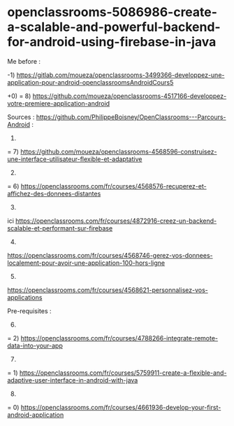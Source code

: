 # openclassrooms-5086986-create-a-scalable-and-powerful-backend-for-android-using-firebase-in-java
Me before : 

-1) 
https://gitlab.com/moueza/openclassrooms-3499366-developpez-une-application-pour-android-openclassroomsAndroidCours5

+0)
= 8) https://github.com/moueza/openclassrooms-4517166-developpez-votre-premiere-application-android



Sources : https://github.com/PhilippeBoisney/OpenClassrooms---Parcours-Android :

 1)
 = 7) https://github.com/moueza/openclassrooms-4568596-construisez-une-interface-utilisateur-flexible-et-adaptative
 
2)
= 6) https://openclassrooms.com/fr/courses/4568576-recuperez-et-affichez-des-donnees-distantes

3)
ici https://openclassrooms.com/fr/courses/4872916-creez-un-backend-scalable-et-performant-sur-firebase
      
4)
https://openclassrooms.com/fr/courses/4568746-gerez-vos-donnees-localement-pour-avoir-une-application-100-hors-ligne

5)
https://openclassrooms.com/fr/courses/4568621-personnalisez-vos-applications


Pre-requisites :

6)
= 2) https://openclassrooms.com/fr/courses/4788266-integrate-remote-data-into-your-app

7)
= 1) https://openclassrooms.com/fr/courses/5759911-create-a-flexible-and-adaptive-user-interface-in-android-with-java

8)
= 0) https://openclassrooms.com/fr/courses/4661936-develop-your-first-android-application
